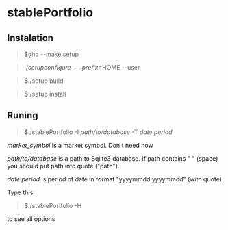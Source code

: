 stablePortfolio
===============

Instalation
-----------
> $ghc --make setup

> $./setup configure --prefix=$HOME --user

> $./setup build

> $./setup install

Runing
------

> $./stablePortfolio -I *path/to/database* -T *date period* 

 *market_symbol* is a market symbol. Don't need now

 *path/to/database* is a path to Sqlite3 database.
If path contains " " (space) you should put path into quote ("path").

 *date period* is period of date in format "yyyymmdd yyyymmdd" (with quote)

 Type this:
> $./stablePortfolio -H

  to see all options  
